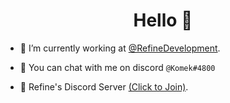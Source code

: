 <h1 align="center">Hello 👋</h1>

- 🔭 I’m currently working at [@RefineDevelopment](https://github.com/RefineDevelopment).

- 💬 You can chat with me on discord `@Komek#4800`

- 👥 Refine's Discord Server [(Click to Join)](https://discord.com/invite/Q39GNJtHz2).
